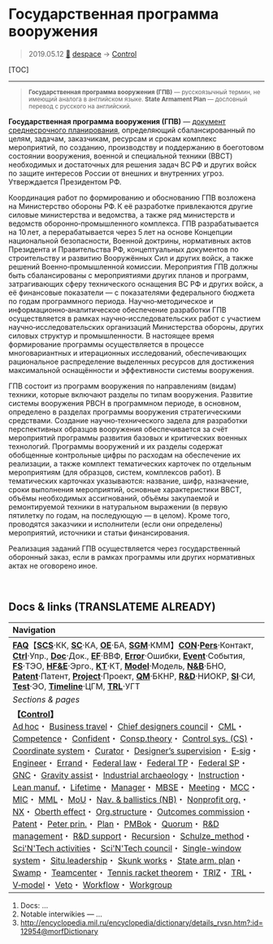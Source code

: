 # Государственная программа вооружения
> 2019.05.12 [🚀](../index/index.md) [despace](index.md) → [Control](control.md)

[TOC]

---

> <small>**Государственная программа вооружения (ГПВ)** — русскоязычный термин, не имеющий аналога в английском языке. **State Armament Plan** — дословный перевод с русского на английский.</small>

**Государственная программа вооружения (ГПВ)** — [документ среднесрочного планирования](plan.md), определяющий сбалансированный по целям, задачам, заказчикам, ресурсам и срокам комплекс мероприятий, по созданию, производству и поддержанию в боеготовом состоянии вооружения, военной и специальной техники (ВВСТ) необходимых и достаточных для решения задач ВС РФ и других войск по защите интересов России от внешних и внутренних угроз. Утверждается Президентом РФ.

Координация работ по формированию и обоснованию ГПВ возложена на Министерство обороны РФ. К её разработке привлекаются другие силовые министерства и ведомства, а также ряд министерств и ведомств оборонно‑промышленного комплекса. ГПВ разрабатывается на 10 лет, а перерабатывается через 5 лет на основе Концепции национальной безопасности, Военной доктрины, нормативных актов Президента и Правительства РФ, концептуальных документов по строительству и развитию Вооружённых Сил и других войск, а также решений Военно‑промышленной комиссии. Мероприятия ГПВ должны быть сбалансированы с мероприятиями других планов и программ, затрагивающих сферу технического оснащения ВС РФ и других войск, а её финансовые показатели — с показателями федерального бюджета по годам программного периода. Научно‑методическое и информационно‑аналитическое обеспечение разработки ГПВ осуществляется в рамках научно‑исследовательских работ с участием научно‑исследовательских организаций Министерства обороны, других силовых структур и промышленности. В настоящее время формирование программы осуществляется в процессе многовариантных и итерационных исследований, обеспечивающих рациональное распределение выделенных ресурсов для достижения максимальной оснащённости и эффективности системы вооружения.

ГПВ состоит из программ вооружения по направлениям (видам) техники, которые включают разделы по типам вооружения. Развитие системы вооружения РВСН в программном периоде, в основном, определено в разделах программы вооружения стратегическими средствами. Создание научно‑технического задела для разработки перспективных образцов вооружения обеспечивается за счёт мероприятий программы развития базовых и критических военных технологий. Программы вооружений и их разделы содержат обобщенные контрольные цифры по расходам на обеспечение их реализации, а также комплект тематических карточек по отдельным мероприятиям (для образцов, систем, комплексов работ). В тематических карточках указываются: название, шифр, назначение, сроки выполнения мероприятий, основные характеристики ВВСТ, объёмы необходимых ассигнований, объёмы закупаемой и ремонтируемой техники в натуральном выражении (в первую пятилетку по годам, на последующую — в целом). Кроме того, проводятся заказчики и исполнители (если они определены) мероприятий, источники и статьи финансирования.

Реализация заданий ГПВ осуществляется через государственный оборонный заказ, если в рамках программы или других нормативных актах не оговорено иное.



<p style="page-break-after:always"> </p>

## Docs & links (TRANSLATEME ALREADY)
|Navigation|
|:--|
|**[FAQ](faq.md)**【**[SCS](scs.md)**·КК, **[SC](sc.md)**·КА, **[OE](oe.md)**·БА, **[SGM](sgm.md)**·КММ】**[CON](contact.md)·[Pers](person.md)**·Контакт, **[Ctrl](control.md)**·Упр., **[Doc](doc.md)**·Док., **[EF](ef.md)**·ВВФ, **[Error](error.md)**·Ошибки, **[Event](event.md)**·События, **[FS](fs.md)**·ТЭО, **[HF&E](hfe.md)**·Эрго., **[KT](kt.md)**·КТ, **[Model](model.md)**·Модель, **[N&B](nnb.md)**·БНО, **[Patent](патент.md)**·Патент, **[Project](project.md)**·Проект, **[QM](qm.md)**·БКНР, **[R&D](rnd.md)**·НИОКР, **[SI](si.md)**·СИ, **[Test](test.md)**·ЭО, **[Timeline](timeline.md)**·ЦГМ, **[TRL](trl.md)**·УГТ|
|*Sections & pages*|
|**【[Control](Control.md)】**<br> [Ad hoc](ad_hoc.md)・ [Business travel](business_travel.md)・ [Chief designers council](cocd.md)・ [CML](cml.md)・ [Competence](competence.md)・ [Confident](confident.md)・ [Consp.theory](consp_theory.md)・ [Control sys. (CS)](cs.md)・ [Coordinate system](coord_sys.md)・ [Curator](curator.md)・ [Designer’s supervision](des_spv.md)・ [E‑sig](esig.md)・ [Engineer](se.md)・ [Errand](errand.md)・ [Federal law](fed_law.md)・ [Federal TP](fed_tp.md)・ [Federal SP](fed_sp.md)・ [GNC](gnc.md)・ [Gravity assist](gravass.md)・ [Industrial archaeology](ind_arch.md)・ [Instruction](instruction.md)・ [Lean manuf.](lean_man.md)・ [Lifetime](lifetime.md)・ [Manager](manager.md)・ [MBSE](mbse.md)・ [Meeting](meeting.md)・ [MCC](scs.md)・ [MIC](mic.md)・ [MML](mml.md)・ [MoU](mou.md)・ [Nav. & ballistics (NB)](nnb.md)・ [Nonprofit org.](nonprof_org.md)・ [NX](nx.md)・ [Oberth effect](oberth_eff.md)・ [Org.structure](orgstruct.md)・ [Outcomes commission](outccom.md)・ [Patent](patent_res.md)・ [Peter prin.](peter_principle.md)・ [Plan](plan.md)・ [PMBok](pmbok.md)・ [Quorum](quorum.md)・ [R&D management](mgmt.md)・ [R&D support](rnd_support.md)・ [Recursion](recurs.md)・ [Schulze_method](schulze_method.md)・ [Sci'N'Tech activities](st_act.md)・ [Sci'N'Tech council](satc.md)・ [Single-window system](sw_sys.md)・ [Situ.leadership](situ_leadership.md)・ [Skunk works](skunk_works.md)・ [State arm. plan](plan_sa.md)・ [Swamp](swamp.md)・ [Teamcenter](teamcenter.md)・ [Tennis racket theorem](tr_theorem.md)・ [TRIZ](triz.md)・ [TRL](trl.md)・ [V‑model](v_model.md)・ [Veto](veto.md)・ [Workflow](workflow.md)・ [Workgroup](wg.md)|

   1. Docs: …
   1. Notable interwikies — …
   1. <http://encyclopedia.mil.ru/encyclopedia/dictionary/details_rvsn.htm?:id=12954@morfDictionary>


